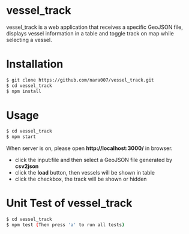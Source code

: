 # vessel_track


vessel_track is a web application that receives a specific GeoJSON file, displays vessel information in a table and toggle track on map while selecting a vessel.


# Installation
```sh
$ git clone https://github.com/nara007/vessel_track.git
$ cd vessel_track
$ npm install
```

# Usage
```sh
$ cd vessel_track
$ npm start
```
When server is on, please open **http://localhost:3000/** in browser.
 - click the input:file and then select a GeoJSON file generated by **csv2json**
 - click the **load** button, then vessels will be shown in table
 - click the checkbox, the track will be shown or hidden

# Unit Test of vessel_track
```sh
$ cd vessel_track
$ npm test (Then press 'a' to run all tests)
```



